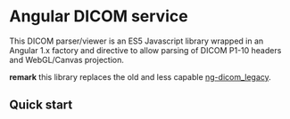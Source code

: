# Angular DICOM service
This DICOM parser/viewer is an ES5 Javascript library wrapped in an Angular 1.x factory and directive to allow parsing of DICOM P1-10 headers and WebGL/Canvas projection.

**remark** this library replaces the old and less capable [ng-dicom_legacy](https://github.com/Dercetech/ng-dicom_legacy).

## Quick start
<to be compelted>
